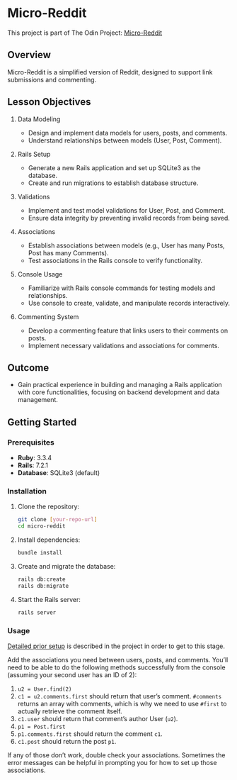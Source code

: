 # Micro-Reddit

This project is part of The Odin Project: [Micro-Reddit](https://www.theodinproject.com/lessons/ruby-on-rails-micro-reddit#project-micro-reddit)

## Overview

Micro-Reddit is a simplified version of Reddit, designed to support link submissions and commenting.

## Lesson Objectives

1. Data Modeling
    - Design and implement data models for users, posts, and comments.
    - Understand relationships between models (User, Post, Comment).

2. Rails Setup
    - Generate a new Rails application and set up SQLite3 as the database.
    - Create and run migrations to establish database structure.

3. Validations
    - Implement and test model validations for User, Post, and Comment.
    - Ensure data integrity by preventing invalid records from being saved.

4. Associations
    - Establish associations between models (e.g., User has many Posts, Post has many Comments).
    - Test associations in the Rails console to verify functionality.

5. Console Usage
    - Familiarize with Rails console commands for testing models and relationships.
    - Use console to create, validate, and manipulate records interactively.

6. Commenting System
    - Develop a commenting feature that links users to their comments on posts.
    - Implement necessary validations and associations for comments.
  
## Outcome

- Gain practical experience in building and managing a Rails application with core functionalities, focusing on backend development and data management.

## Getting Started

### Prerequisites

- **Ruby**: 3.3.4
- **Rails**: 7.2.1
- **Database**: SQLite3 (default)

### Installation

1. Clone the repository:
   ```bash
   git clone [your-repo-url]
   cd micro-reddit
   ```

2. Install dependencies:
   ```bash
   bundle install
   ```

3. Create and migrate the database:
   ```bash
   rails db:create
   rails db:migrate
   ```

4. Start the Rails server:
   ```bash
   rails server
   ```

### Usage

[Detailed prior setup](https://www.theodinproject.com/lessons/ruby-on-rails-micro-reddit#project-micro-reddit) is described in the project in order to get to this stage.

Add the associations you need between users, posts, and comments. You’ll need to be able to do the following methods successfully from the console (assuming your second user has an ID of 2):

1. `u2 = User.find(2)`
2. `c1 = u2.comments.first` should return that user’s comment. `#comments` returns an array with comments, which is why we need to use `#first` to actually retrieve the comment itself.
3. `c1.user` should return that comment’s author User (`u2`).
4. `p1 = Post.first`
5. `p1.comments.first` should return the comment `c1`.
6. `c1.post` should return the post `p1`.

If any of those don’t work, double check your associations. Sometimes the error messages can be helpful in prompting you for how to set up those associations.
